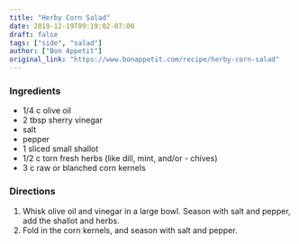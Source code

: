 ```yaml
---
title: "Herby Corn Salad"
date: 2019-12-19T09:19:02-07:00
draft: false
tags: ["side", "salad"]
author: ["Bon Appetit"]
original_link: "https://www.bonappetit.com/recipe/herby-corn-salad"
---
```


### Ingredients
- 1/4 c olive oil
- 2 tbsp sherry vinegar
- salt
- pepper
- 1 sliced small shallot
- 1/2 c torn fresh herbs (like dill, mint, and/or - chives)
- 3 c raw or blanched corn kernels

### Directions
1. Whisk olive oil and vinegar in a large bowl. Season with salt and pepper, add the shallot and herbs.
1. Fold in the corn kernels, and season with salt and pepper.
